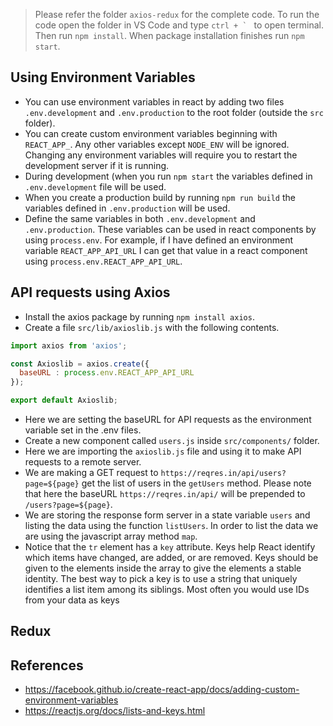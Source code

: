 > Please refer the folder `axios-redux` for the complete code. To run the code open the folder in VS Code and type ``ctrl + ` `` to open terminal. Then run `npm install`. When package installation finishes run `npm start`.
## Using Environment Variables

 - You can use environment variables in react by adding two files `.env.development` and `.env.production` to the root folder (outside the `src` folder).
 - You can create custom environment variables beginning with `REACT_APP_`. Any other variables except `NODE_ENV` will be ignored. Changing any environment variables will require you to restart the development server if it is running.
 - During development (when you run `npm start` the variables defined in `.env.development` file will be used.
 - When you create a production build by running `npm run build` the variables defined in `.env.production` will be used.
 - Define the same variables in both `.env.development` and `.env.production`.  These variables can be used in react components by using `process.env`. For example, if I have defined an environment variable `REACT_APP_API_URL` I can get that value in a react component using `process.env.REACT_APP_API_URL`.
## API requests using Axios
 - Install the axios package by running `npm install axios`.
 - Create a file `src/lib/axioslib.js` with the following contents.
```javascript
import axios from 'axios';

const Axioslib = axios.create({
  baseURL : process.env.REACT_APP_API_URL
});

export default Axioslib;
```

 - Here we are setting the baseURL for API requests as the environment variable set in the .env files. 
 - Create a new component called `users.js` inside `src/components/` folder.
 - Here we are importing the `axioslib.js` file and using it to make API requests to a remote server.
 - We are making a GET request to `https://reqres.in/api/users?page=${page}` get the list of users in the `getUsers` method. Please note that here the baseURL `https://reqres.in/api/` will be prepended to `/users?page=${page}`.
 - We are storing the response form server in a state variable `users` and listing the data using the function `listUsers`. In order to list the data we are using the javascript array method `map`. 
 - Notice that the `tr` element has a `key` attribute. Keys help React identify which items have changed, are added, or are removed. Keys should be given to the elements inside the array to give the elements a stable identity. The best way to pick a key is to use a string that uniquely identifies a list item among its siblings. Most often you would use IDs from your data as keys
## Redux

## References

 - https://facebook.github.io/create-react-app/docs/adding-custom-environment-variables
 - https://reactjs.org/docs/lists-and-keys.html
